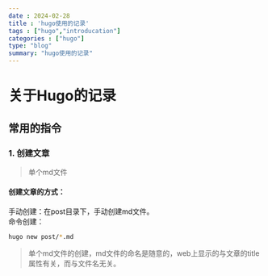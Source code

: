 ```yaml
---
date : 2024-02-28
title : 'hugo使用的记录'
tags : ["hugo","introducation"]
categories : ["hugo"]   
type: "blog"  
summary: "hugo使用的记录"
---
```

# 关于Hugo的记录

## 常用的指令

### 1. 创建文章

>单个md文件
#### 创建文章的方式：

手动创建：在post目录下，手动创建md文件。<br>
命令创建：
```bash
hugo new post/*.md  
```


>单个md文件的创建，md文件的命名是随意的，web上显示的与文章的title属性有关，而与文件名无关。


